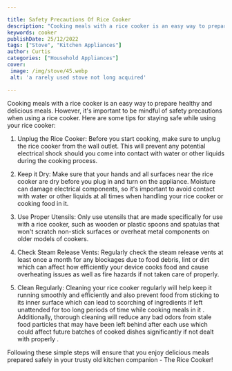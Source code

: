 ```yaml
---

title: Safety Precautions Of Rice Cooker
description: "Cooking meals with a rice cooker is an easy way to prepare healthy and delicious meals. However, it's important to be mindful of s...learn more"
keywords: cooker
publishDate: 25/12/2022
tags: ["Stove", "Kitchen Appliances"]
author: Curtis
categories: ["Household Appliances"]
cover: 
 image: /img/stove/45.webp
 alt: 'a rarely used stove not long acquired'

---
```


Cooking meals with a rice cooker is an easy way to prepare healthy and delicious meals. However, it's important to be mindful of safety precautions when using a rice cooker. Here are some tips for staying safe while using your rice cooker:

1. Unplug the Rice Cooker: Before you start cooking, make sure to unplug the rice cooker from the wall outlet. This will prevent any potential electrical shock should you come into contact with water or other liquids during the cooking process.

2. Keep it Dry: Make sure that your hands and all surfaces near the rice cooker are dry before you plug in and turn on the appliance. Moisture can damage electrical components, so it's important to avoid contact with water or other liquids at all times when handling your rice cooker or cooking food in it. 

3. Use Proper Utensils: Only use utensils that are made specifically for use with a rice cooker, such as wooden or plastic spoons and spatulas that won't scratch non-stick surfaces or overheat metal components on older models of cookers. 

4. Check Steam Release Vents: Regularly check the steam release vents at least once a month for any blockages due to food debris, lint or dirt which can affect how efficiently your device cooks food and cause overheating issues as well as fire hazards if not taken care of properly. 

5. Clean Regularly: Cleaning your rice cooker regularly will help keep it running smoothly and efficiently and also prevent food from sticking to its inner surface which can lead to scorching of ingredients if left unattended for too long periods of time while cooking meals in it . Additionally, thorough cleaning will reduce any bad odors from stale food particles that may have been left behind after each use which could affect future batches of cooked dishes significantly if not dealt with properly . 

Following these simple steps will ensure that you enjoy delicious meals prepared safely in your trusty old kitchen companion - The Rice Cooker!
